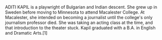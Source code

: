 ADITI KAPIL is a playwright of Bulgarian and Indian descent. She grew up in Sweden before moving to Minnesota to attend Macalester College. At Macalester, she intended on becoming a journalist until the college's only journalism professor died. She was taking an acting class at the time, and that introduction to the theater stuck. Kapil graduated with a B.A. in English and Dramatic Arts.[1]
